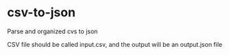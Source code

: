 # csv-to-json
Parse and organized cvs to json

CSV file should be called input.csv, and the output will be an output.json file
